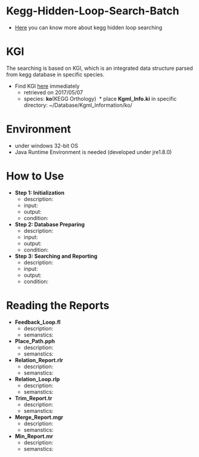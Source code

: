 # Kegg-Hidden-Loop-Search-Batch



* [Here](https://goo.gl/VKIkOe) you can know more about kegg hidden loop searching

# KGI

The searching is based on KGI, which is an integrated data structure parsed from kegg database in specific species.

* Find KGI [here](https://github.com/imprld01/Kegg-Hidden-Loop-Search/tree/master/res/Kgml_Information/ko) immediately
  * retrieved on 2017/05/07
  * species: **ko**(KEGG Orthology)
  * place **Kgml_Info.ki** in specific directory: ~/Database/Kgml_Information/ko/
  
# Environment

* under windows 32-bit OS
* Java Runtime Environment is needed (developed under jre1.8.0)

# How to Use

* **Step 1: Initialization**
  * description: 
  * input: 
  * output: 
  * condition: 
* **Step 2: Database Preparing**
  * description: 
  * input: 
  * output: 
  * condition: 
* **Step 3: Searching and Reporting**
  * description: 
  * input: 
  * output: 
  * condition: 
  
# Reading the Reports

* **Feedback_Loop.fl**
  * description: 
  * semanstics: 
* **Place_Path.pph**
  * description: 
  * semanstics: 
* **Relation_Report.rlr**
  * description: 
  * semanstics: 
* **Relation_Loop.rlp**
  * description: 
  * semanstics: 
* **Trim_Report.tr**
  * description: 
  * semanstics: 
* **Merge_Report.mgr**
  * description: 
  * semanstics: 
* **Min_Report.mr**
  * description: 
  * semanstics: 
